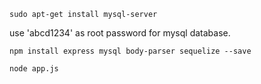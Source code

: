 `sudo apt-get install mysql-server`

use 'abcd1234' as root password for mysql database.

`npm install express mysql body-parser sequelize --save`

`node app.js`
